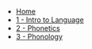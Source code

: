 - [Home](%WEBPATH%/classes/ling2100/)
- [1 - Intro to Language](%WEBPATH%/classes/ling2100/1-intro-to-language)
- [2 - Phonetics](%WEBPATH%/classes/ling2100/2-phonetics)
- [3 - Phonology](%WEBPATH%/classes/ling2100/3-phonology)